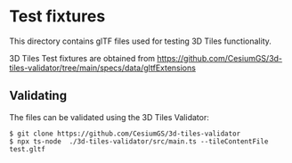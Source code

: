 ﻿# Test fixtures

This directory contains glTF files used for testing 3D Tiles functionality.

3D Tiles Test fixtures are obtained from https://github.com/CesiumGS/3d-tiles-validator/tree/main/specs/data/gltfExtensions

## Validating

The files can be validated using the 3D Tiles Validator:

```
$ git clone https://github.com/CesiumGS/3d-tiles-validator
$ npx ts-node  ./3d-tiles-validator/src/main.ts --tileContentFile test.gltf
```
